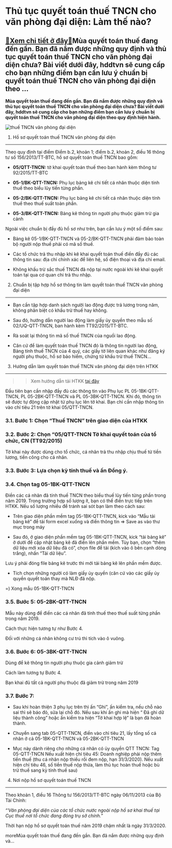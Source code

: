 Thủ tục quyết toán thuế TNCN cho văn phòng đại diện: Làm thế nào?
=================================================================

[:gift:Xem chi tiết ở đây:gift:](https://hddtvn.com/thu-tuc-quyet-toan-thue-tncn-cho-van-phong-dai-dien-lam-the-nao/)Mùa quyết toán thuế đang đến gần. Bạn đã nắm được những quy định và thủ tục quyết toán thuế TNCN cho văn phòng đại diện chưa? Bài viết dưới đây, hddtvn sẽ cung cấp cho bạn những điểm bạn cần lưu ý chuẩn bị quyết toán thuế TNCN cho văn phòng đại diện theo …
----------------------------------------------------------------------------------------------------------------------------------------------------------------------------------------------------------------------------------------------------------------

**Mùa quyết toán thuế đang đến gần. Bạn đã nắm được những quy định và thủ tục quyết toán thuế TNCN cho văn phòng đại diện chưa? Bài viết dưới đây, hddtvn sẽ cung cấp cho bạn những điểm bạn cần lưu ý chuẩn bị quyết toán thuế TNCN cho văn phòng đại diện theo quy định hiện hành.**


![thuế TNCN văn phòng đại diện](https://hddtvn.com/wp-content/uploads/2021/01/ea0aabf96c7bd2fc375c15c77660219d.jpg)


1. Hồ sơ quyết toán thuế TNCN văn phòng đại diện
------------------------------------------------


Theo quy định tại điểm Điểm b.2, khoản 1; điểm b.2, khoản 2, điều 16 thông tư số 156/2013/TT-BTC, hồ sơ quyết toán thuế TNCN bao gồm:




* **05/QTT-TNCN:** tờ khai quyết toán thuế theo ban hành kèm thông tư 92/2015/TT-BTC

* **05-1/BK-QTT-TNCN:** Phụ lục bảng kê chi tiết cá nhân thuộc diện tính thuế theo biểu lũy tiến từng phần.

* **05-2/BK-QTT-TNCN:** Phụ lục bảng kê chi tiết cá nhân thuộc diện tính thuế theo thuế suất toàn phần.

* **05-3/BK-QTT-TNCN:** Bảng kê thông tin người phụ thuộc giảm trừ gia cảnh



Ngoài việc chuẩn bị đầy đủ hồ sơ như trên, bạn cần lưu ý một số điểm sau:




* Bảng kê 05-1/BK-QTT-TNCN và 05-2/BK-QTT-TNCN phải đảm bảo toàn bộ người nộp thuế phải có mã số thuế.

* Các tổ chức trả thu nhập khi kê khai quyết toán thuế điền đầy đủ các thông tin sau: địa chỉ chính xác để liên hệ, số điện thoại và địa chỉ email.

* Không khấu trừ sắc thuế TNCN đã nộp tại nước ngoài khi kê khai quyết toán tại qua cơ quan chi trả thu nhập.



2. Chuẩn bị tập hợp hồ sơ thông tin làm quyết toán thuế TNCN văn phòng đại diện
-------------------------------------------------------------------------------




* Bạn cần tập hợp danh sách người lao động được trả lương trong năm, không phân biệt có khấu trừ thuế hay không.

* Sau đó, hướng dẫn người lao động làm giấy ủy quyền theo mẫu số 02/UQ-QTT-TNCN, ban hành kèm TT92/2015/TT-BTC.

* Rà soát lại thông tin mã số thuế TNCN của nguồi lao động.

* Căn cứ để làm quyết toán thuế TNCN đó là thông tin người lao động, Bảng tính thuế TNCN của 4 quý, các giấy tờ liên quan khác như đăng ký người phụ thuộc, hồ sơ bảo hiểm, chứng từ khấu trừ thuế TNCN…



3. Hướng dẫn làm quyết toán thuế TNCN văn phòng đại diện trên HTKK
------------------------------------------------------------------


>> Xem hướng dẫn tải HTKK [tại đây](http://www.gdt.gov.vn/wps/portal/home/hotrokekhai)


Đầu tiên bạn cần nhập đầy đủ các thông tin vào Phụ lục PL 05-1BK-QTT-TNCN, PL 05-2BK-QTT-TNCN và PL 05-3BK-QTT-TNCN. Khi đó, thông tin sẽ được tự động cập nhật từ phụ lục lên tờ khai. Bạn chỉ cần nhập thông tin vào chỉ tiêu 21 trên tờ khai 05/QTT-TNCN.


### 3.1. Bước 1: Chọn “Thuế TNCN” trên giao diện của HTKK


### 3.2. Bước 2: Chọn “05/QTT-TNCN Tờ khai quyết toán của tổ chức, CN (TT92/2015)


Tờ khai này được dùng cho tổ chức, cá nhân trả thu nhập chịu thuế từ tiền lương, tiền công cho cá nhân.


### 3.3. Bước 3: Lựa chọn kỳ tính thuế và ấn Đồng ý.


### 3.4. Chọn tag 05-1BK-QTT-TNCN


Điền các cá nhân đã tính thuế TNCN theo biểu thuế lũy tiến từng phần trong năm 2019. Trong trường hợp số lượng ít, bạn có thể điền trực tiếp trên HTKK. Nếu số lượng nhiều để tránh sai sót bạn làm theo cách sau:




* Trên giao diện phần mềm tag 05-1BK-QTT-TNCN, kick vào “Mẫu tải bảng kê” để tải form excel xuống và điền thông tin => Save as vào thư mục trong máy

* Sau đó, ở giao diện phần mềm tag 05-1BK-QTT-TNCN, kick “tải bảng kê” ở dưới để cập nhật bảng kê đã điền lên phần mềm. Tùy bạn, chọn “thêm dữ liệu mới xóa dữ liệu đã có”, chọn file để tải (kích vào ô bên cạnh dòng trắng), nhấn “Tải dữ liệu”.



Lưu ý phải đóng file bảng kê trước thì mới tải bảng kê lên phần mềm được.




* Tích chọn những người có làm giấy ủy quyền (căn cứ vào các giấy ủy quyền quyết toán thay mà NLĐ đã nộp.



=) Xong mẫu 05-1BK-QTT-TNCN


### 3.5. **Bước 5**: 05-2BK-QTT-TNCN


Mẫu này dùng để điền các cá nhân đã tính thuế theo thuế suất từng phần trong năm 2019.


Cách thực hiện tương tự như Bước 4.


Đối với những cá nhân không cư trú thì tích vào ô vuông.


### 3.6. Bước 6: 05-3BK-QTT-TNCN


Dùng để kê thông tin người phụ thuộc gia cảnh giảm trừ


Cách làm tương tự Bước 4.


Bạn khai đủ tất cả người phụ thuộc đã giảm trừ trong năm 2019


### 3.7. Bước 7:




* Sau khi hoàn thiện 3 phụ lục trên thì ấn “Ghi”, ấn kiểm tra, nếu chỗ nào sai thì sẽ báo đỏ, sửa lại chỗ đó. Nếu sau khi ấn ghi mà hiện “ Đã ghi dữ liệu thành công” hoặc ấn kiểm tra hiện “Tờ khai hợp lệ” là bạn đã hoàn thành.

* Chuyển sang tab 05-QTT-TNCN, điền vào chỉ tiêu 21, lấy tổng số cá nhân ở cả 05-1BK-QTT-TNCN và 05-2BK-QTT-TNCN

* Mục này dành riêng cho những cá nhân có ủy quyền QTT TNCN: Tag 05-QTT-TNCN Nếu xuất hiện chỉ tiêu 45: Doanh nghiệp phải nộp thêm tiền thuế (thu cá nhân nộp thiếu rồi đem nộp, hạn 31/3/2020). Nếu xuất hiện chỉ tiêu 46, số tiền thuế nộp thừa, làm thủ tục hoàn thuế hoặc bù trừ thuế sang kỳ tính thuế sau)



4. Nơi nộp hồ sơ quyết toán thuế TNCN
-------------------------------------


Theo khoản 1, điều 16 Thông tư 156/2013/TT-BTC ngày 06/11/2013 của Bộ Tài Chính:


***‘****‘Văn phòng đại diện của các tổ chức nước ngoài nộp hồ sơ khai thuế tại Cục thuế nơi tổ chức đang đóng trụ sở chính.”*


Thời hạn nộp hồ sơ quyết toán thuế năm 2019 chậm nhất là ngày 31/3/2020.


moreMùa quyết toán thuế đang đến gần. Bạn đã nắm được những quy định và…


